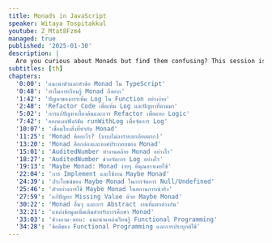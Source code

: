 ```yaml
---
title: Monads in JavaScript
speaker: Witaya Tospitakkul
youtube: Z_Mtat8Fzm4
managed: true
published: '2025-01-30'
description: |
  Are you curious about Monads but find them confusing? This session is designed for beginners looking to grasp the concept in simple, relatable terms. I'll break down what Monads are using simple language and relatable analogies, such as managing boxes or following a recipe. You’ll learn the key components and discover how Monads help streamline coding, manage side effects, and improve readability and why they matter in programming without the technical jargon.
subtitles: [th]
chapters:
  '0:00': 'แนะนำตัวและหัวข้อ Monad ใน TypeScript'
  '0:48': 'ทำไมการเรียนรู้ Monad ถึงยาก'
  '1:42': 'ปัญหาของการเพิ่ม Log ใน Function อย่างง่าย'
  '2:48': 'Refactor Code เพื่อเพิ่ม Log และปัญหาที่ตามมา'
  '5:02': 'การแก้ปัญหาเบื้องต้นและการ Refactor เพื่อแยก Logic'
  '7:42': 'ออกแบบฟังก์ชัน runWithLog เพื่อจัดการ Log'
  '10:07': 'เชื่อมโยงสิ่งที่ทำกับ Monad'
  '11:25': 'Monad คืออะไร? (แบบไม่ลงรายละเอียดมาก)'
  '13:20': 'Monad คือกล่องและองค์ประกอบของ Monad'
  '15:01': 'AuditedNumber ทำงานคล้าย Monad อย่างไร'
  '18:27': 'AuditedNumber ช่วยจัดการ Log อย่างไร'
  '19:13': 'Maybe Monad: Monad ง่ายๆ ที่คุณอาจเคยใช้'
  '22:04': 'การ Implement และใช้งาน Maybe Monad'
  '24:39': 'ประโยชน์ของ Maybe Monad ในการจัดการ Null/Undefined'
  '25:46': 'ตัวอย่างการใช้ Maybe Monad ในสถานการณ์จริง'
  '27:59': 'แก้ปัญหา Missing Value ด้วย Maybe Monad'
  '30:22': 'Monad อื่นๆ และการ Abstract งานที่แตกต่างกัน'
  '32:21': 'แหล่งข้อมูลเพิ่มเติมสำหรับการศึกษา Monad'
  '33:03': 'ช่วงถาม-ตอบ: แนะนำแหล่งเรียนรู้ Functional Programming'
  '34:28': 'ข้อดีของ Functional Programming และการประยุกต์ใช้'
---
```

